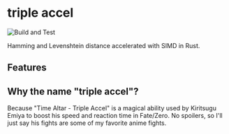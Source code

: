 # triple accel
![Build and Test](https://github.com/Daniel-Liu-c0deb0t/triple_accel/workflows/Build%20and%20Test/badge.svg)

Hamming and Levenshtein distance accelerated with SIMD in Rust.

## Features


## Why the name "triple accel"?
Because "Time Altar - Triple Accel" is a magical ability used by Kiritsugu Emiya to boost his speed and reaction time in Fate/Zero. No spoilers, so I'll just say his fights are some of my favorite anime fights.
